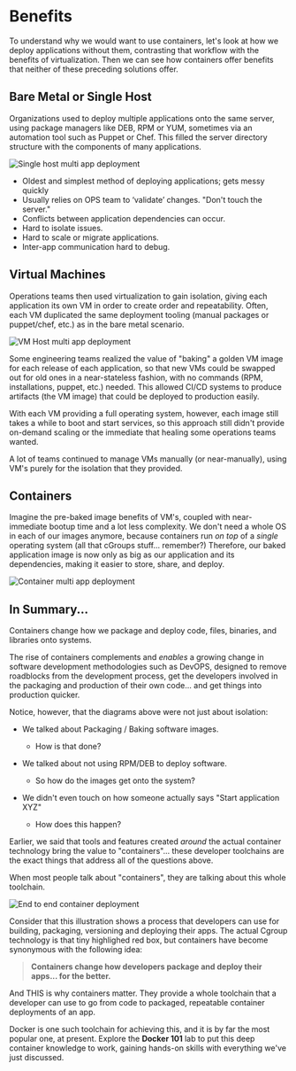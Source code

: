 # Benefits

To understand why we would want to use containers, let's look at how we deploy applications without them, contrasting that workflow with the benefits of virtualization. Then we can see how containers offer benefits that neither of these preceding solutions offer.

## Bare Metal or Single Host
Organizations used to deploy multiple applications onto the same server, using package managers like DEB, RPM or YUM, sometimes via an automation tool such as Puppet or Chef. This filled the server directory structure with the components of many applications.

![Single host multi app deployment](/posts/files/containers-101/assets/images/bare-app.png)

* Oldest and simplest method of deploying applications; gets messy quickly
* Usually relies on OPS team to ‘validate’ changes. "Don't touch the server."
* Conflicts between application dependencies can occur.
* Hard to isolate issues.
* Hard to scale or migrate applications.
* Inter-app communication hard to debug.

## Virtual Machines
Operations teams then used virtualization to gain isolation, giving each application its own VM in order to create order and repeatability. Often, each VM duplicated the same deployment tooling (manual packages or puppet/chef, etc.) as in the bare metal scenario.

![VM Host multi app deployment](/posts/files/containers-101/assets/images/vm-app.png)

Some engineering teams realized the value of "baking" a golden VM image for each release of each application, so that new VMs could be swapped out for old ones in a near-stateless fashion, with no commands (RPM, installations, puppet, etc.) needed. This allowed CI/CD systems to produce artifacts (the VM image) that could be deployed to production easily.

With each VM providing a full operating system, however, each image still takes a while to boot and start services, so this approach still didn't provide on-demand scaling or the immediate that healing some operations teams wanted.

A lot of teams continued to manage VMs manually (or near-manually), using VM's purely for the isolation that they provided.

## Containers

Imagine the pre-baked image benefits of VM's, coupled with near-immediate bootup time and a lot less complexity. We don't need a whole OS in each of our images anymore, because containers run *on top* of a *single* operating system (all that cGroups stuff... remember?) Therefore, our baked application image is now only as big as our application and its dependencies, making it easier to store, share, and deploy.

![Container multi app deployment](/posts/files/containers-101/assets/images/container-app.png)

## In Summary...

Containers change how we package and deploy code, files, binaries, and libraries onto systems.

The rise of containers complements and *enables* a growing change in software development methodologies such as DevOPS, designed to remove roadblocks from the development process, get the developers involved in the packaging and production of their own code... and get things into production quicker.

Notice, however, that the diagrams above were not just about isolation:

* We talked about Packaging / Baking software images.
	- How is that done?

* We talked about not using RPM/DEB to deploy software.
	- So how do the images get onto the system?

* We didn't even touch on how someone actually says "Start application XYZ"
	- How does this happen?

Earlier, we said that tools and features created *around* the actual container technology bring the value to "containers"... these developer toolchains are the exact things that address all of the questions above.

When most people talk about "containers", they are talking about this whole toolchain.

![End to end container deployment](/posts/files/containers-101/assets/images/container-endtoend.png)

Consider that this illustration shows a process that developers can use for building, packaging, versioning and deploying their apps. The actual Cgroup technology is that tiny highlighed red box, but containers have become synonymous with the following idea:

>**Containers change how developers package and deploy their apps... for the better.**

And THIS is why containers matter. They provide a whole toolchain that a developer can use to go from code to packaged, repeatable container deployments of an app.

Docker is one such toolchain for achieving this, and it is by far the most popular one, at present. Explore the **Docker 101** lab to put this deep container knowledge to work, gaining hands-on skills with everything we've just discussed.
